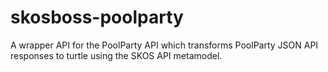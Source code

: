 # skosboss-poolparty

A wrapper API for the PoolParty API which transforms PoolParty JSON API responses to turtle using the SKOS API metamodel.
